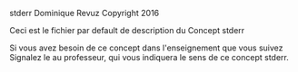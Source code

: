 stderr
Dominique Revuz Copyright 2016

Ceci est le fichier par default de description du Concept stderr

Si vous avez besoin de ce concept dans l'enseignement que vous suivez
 Signalez le au professeur, qui vous indiquera le sens de ce concept stderr.
